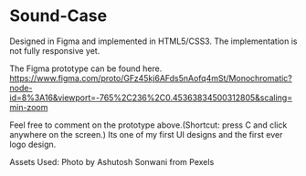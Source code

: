 # Sound-Case
Designed in Figma and implemented in HTML5/CSS3. The implementation is not fully responsive yet.

The Figma prototype can be found here.
https://www.figma.com/proto/GFz45kj6AFds5nAofq4mSt/Monochromatic?node-id=8%3A16&viewport=-765%2C236%2C0.45363834500312805&scaling=min-zoom

Feel free to comment on the prototype above.(Shortcut: press C and click anywhere on the screen.)
Its one of my first UI designs and the first ever logo design.

Assets Used:
Photo by Ashutosh Sonwani from Pexels
